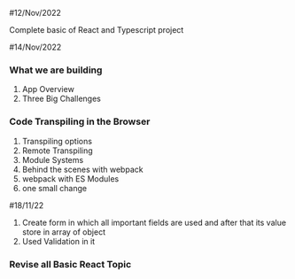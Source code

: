 #12/Nov/2022

Complete basic of React and Typescript project

#14/Nov/2022

### What we are building
1. App Overview
2. Three Big Challenges

### Code Transpiling in the Browser
1. Transpiling options
2. Remote Transpiling
3. Module Systems
4. Behind the scenes with webpack
5. webpack with ES Modules
6. one small change

#18/11/22

1. Create form in which all important fields are used and after that its value store in array of object
2. Used Validation in it

### Revise all Basic React Topic

